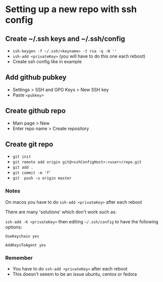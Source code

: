 # Setting up a new repo with ssh config

## Create ~/.ssh keys and ~/.ssh/config 

- `ssh-keygen -f ~/.ssh/<keyname> -t rsa -q -N ''`
- `ssh-add <privateKey>` (you will have to do this one each reboot)
-  Create ssh config like in example

## Add github pubkey

- Settings > SSH and GPG Keys > New SSH key
- Paste `<pubkey>`

## Create github repo

- Main page > New 
- Enter repo name > Create repository

## Create git repo

- `git init`
- `git remote add origin git@<sshConfigHost>:<user>/repo.git`
- `git add .` 
- `git commit -m 'f'`
- `git  push -u origin master`

### Notes 

On macos you have to do `ssh-add <privateKey>` after each reboot

There are many 'solutions' which don't work such as:

`ssh-add -K <privateKey>` then
editing `~/.ssh/config` to have the following options: 

`UseKeychain yes`

`AddKeysToAgent yes`

### Remember

- You have to do `ssh-add <privateKey>` after each reboot
- This doesn't seeem to be an issue ubuntu, centos or fedora
